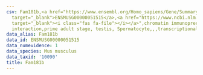 ```yaml
---
csv: Fam181b,<a href="https://www.ensembl.org/Homo_sapiens/Gene/Summary?db=core;g=ENSMUSG00000051515"
  target="_blank">ENSMUSG00000051515</a>,<a href="https://www.ncbi.nlm.nih.gov/pubmed/25450459"
  target="_blank"><i class="fas fa-file"></i></a>",chromatin immunoprecipitation assay,direct
  interaction,prime adult stage, testis, Spermatocyte,,,transcriptional regulation,
data_alias: Fam181b
data_id: ENSMUSG00000051515
data_numevidence: 1
data_species: Mus musculus
data_taxid: '10090'
title: Fam181b
---
```

